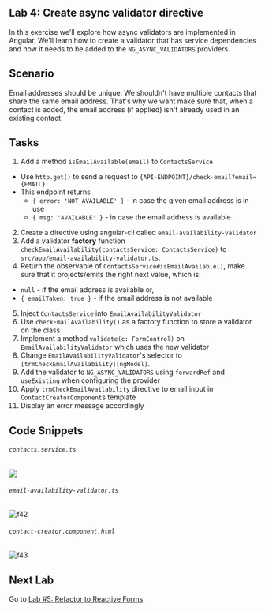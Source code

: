 ## Lab 4: Create async validator directive

In this exercise we'll explore how async validators are implemented in Angular. We'll learn how to create a validator that has service dependencies and how it needs to be added to the `NG_ASYNC_VALIDATORS` providers.

## Scenario

Email addresses should be unique. We shouldn't have multiple contacts that share the same email address. That's why we want make sure that, when a contact is added, the email address (if applied) isn't already used in an existing contact.

## Tasks

1. Add a method `isEmailAvailable(email)` to `ContactsService`
  - Use `http.get()` to send a request to `{API-ENDPOINT}/check-email?email={EMAIL}`
  - This endpoint returns
      - `{ error: 'NOT_AVAILABLE' }` - in case the given email address is in use
      - `{ msg: 'AVAILABLE' }` - in case the email address is available
2. Create a directive using angular-cli called `email-availability-validator`
3. Add a validator **factory** function `checkEmailAvailability(contactsService: ContactsService)` to `src/app/email-availability-validator.ts`.
4. Return the observable of `ContactsService#isEmailAvailable()`, make sure that it projects/emits the right next value, which is:
  - `null` - if the email address is available or,
  -  `{ emailTaken: true }` - if the email address is not available
5. Inject `ContactsService` into `EmailAvailabilityValidator`
6. Use `checkEmailAvailability()` as a factory function to store a validator on the class
7. Implement a method `validate(c: FormControl)` on `EmailAvailabilityValidator` which uses the new validator 
8. Change `EmailAvailabilityValidator`'s selector to  `[trmCheckEmailAvailability][ngModel]`.
9. Add the validator to `NG_ASYNC_VALIDATORS` using `forwardRef` and `useExisting` when configuring the provider
7. Apply `trmCheckEmailAvailability` directive to email input in `ContactCreatorComponent`s template
8. Display an error message accordingly

## Code Snippets

###### `contacts.service.ts`

![](https://user-images.githubusercontent.com/210413/46901722-0af6a800-cf15-11e8-89ac-c12e536cc9df.png)

###### `email-availability-validator.ts`

![f42](https://user-images.githubusercontent.com/210413/46901747-704a9900-cf15-11e8-9753-864970e8afa8.jpg)

###### `contact-creator.component.html`

![f43](https://user-images.githubusercontent.com/210413/46901907-83ab3380-cf18-11e8-89ea-a006a192ca05.png)

## Next Lab

Go to [Lab #5: Refactor to Reactive Forms](exercise-5_refactor-to-reactive-forms.md)
